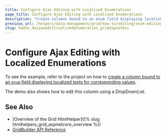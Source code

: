 ```yaml
---
title: Configure Ajax Editing with Localized Enumerations
page_title: Configure Ajax Editing with Localized Enumerations
description: "Create columns bound to an enum field displaying localized texts for corresponding values."
previous_url: /helpers/data-management/grid/how-to/editing/enum-editing-with-dropdownlist-localization
slug: howto_doajaxeditlcoalizedenumeration_gridaspnetmvc
---
```


# Configure Ajax Editing with Localized Enumerations

To see the example, refer to the project on how to [create a column bound to an `enum` field displaying localized texts for corresponding values](https://github.com/telerik/ui-for-aspnet-mvc-examples/tree/master/grid/grid-enum-editing-with-dropdownlist-enum-localization).

The demo also shows how to edit this column using a DropDownList.

## See Also

* [Overview of the Grid HtmlHelper]({% slug htmlhelpers_grid_aspnetcore_overview %})
* [GridBuilder API Reference](https://docs.telerik.com/aspnet-mvc/api/kendo.mvc.ui.fluent/gridbuilder)

